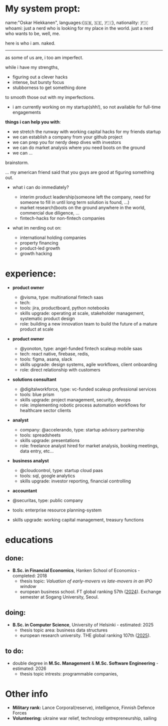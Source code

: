 # My system propt:

name:"Oskar Hiekkanen", languages:{🇬🇧, 🇸🇪, 🇫🇮}, nationality: 🇫🇮
whoami: just a nerd who is looking for my place in the world. just a nerd who wants to be, well, me.

here is who i am. naked. 


---
as some of us are, i too am imperfect.

while i have my strengths,

- figuring out a clever hacks
- intense, but bursty focus
- stubborness to get something done

to smooth those out with my imperfections. 

- i am currently working on my startup(shh!), so not available for full-time engagements


**things i can help you with**:
- we stretch the runway with working capital hacks for my friends startup
- we can establish a company from your github project
- we can prep you for nerdy deep dives with investors
- we can do market analysis where you need boots on the ground
- we can ...

brainstorm. 

... my american friend said that you guys are good at figuring something out.

- what i can do immediately?
   - interim product leadership(someone left the company, need for someone to fill in until long term solution is found, ...)
   - market research(boots on the ground anywhere in the world, commercial due diligence, ...
   - fintech-hacks for non-fintech companies

- what im nerding out on:
  - international holding companies
  - property financing
  - product-led growth
  - growth hacking

# experience:

- **product owner**
  - @visma, type: multinational fintech saas
  - tech: 
  - tools: jira, productboard, python notebooks
  - skills upgrade: operating at scale, stakeholder management, systematic product design
  - role: building a new innovation team to build the future of a mature product at scale

- **product owner**
  - @yonoton, type: angel-funded fintech scaleup mobile saas
  - tech: react native, firebase, redis, 
  - tools: figma, asana, slack
  - skills upgrade: design systems, agile workflows, client onboarding
  - role: direct relationship with customers 

- **solutions consultant**
  - @digitalworkforce, type: vc-funded scaleup professional services
  - tools: blue prism
  - skills upgrade: project management, security, devops
  - role: implementing robotic process automation workflows for healthcare sector clients
 
- **analyst**
  - company: @accelerando, type: startup advisory partnership
  - tools: spreadsheets
  - skills upgrade: presentations
  - role: freelance analyst hired for market analysis, booking meetings, data entry, etc...

- **business analyst**
  - @cloudcontrol, type: startup cloud paas
  - tools: sql, google analytics
  - skills upgrade: investor reporting, financial controlling
 
- **accountant**
-  @securitas, type: public company
-  tools: enterprise resource planning-system
-  skills upgrade: working capital management, treasury functions


# educations

## done:
- **B.Sc. in Financial Economics**, Hanken School of Economics - completed: 2018
  - thesis topic: *Valuation of early-movers vs late-movers in an IPO window*
  - european business school. FT global ranking 57th ([2024](https://rankings.ft.com/schools/498/hanken-school-of-economics/rankings/2961/masters-in-management-2024/ranking-data)). Exchange semester at Sogang University, Seoul.

## doing:
- **B.Sc. in Computer Science**, University of Helsinki - estimated: 2025
  - thesis topic area: business data structures
  - european research university. THE global ranking 107th ([2025](https://www.timeshighereducation.com/world-university-rankings/university-helsinki)).

## to do:
- double degree in **M.Sc. Management** & **M.Sc. Software Engineering** - estimated: 2026
  - thesis topic intrests: programmable companies, 

# Other info

- **Military rank:** Lance Corporal(reserve), intelligence, Finnish Defence Forces
- **Volunteering:** ukraine war relief, technology entrepreneurship, sailing
